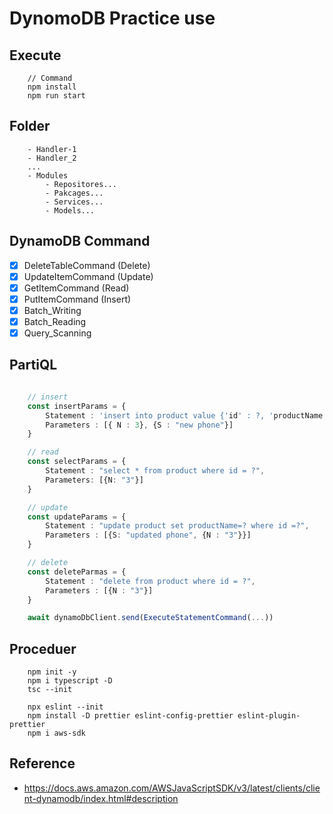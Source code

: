 # DynomoDB Practice use

## Execute

```
    // Command
    npm install
    npm run start
```

## Folder

```
    - Handler-1
    - Handler_2
    ...
    - Modules
        - Repositores...
        - Pakcages...
        - Services...
        - Models...
```

## DynamoDB Command

- [x] DeleteTableCommand (Delete)
- [x] UpdateItemCommand (Update)
- [x] GetItemCommand (Read)
- [x] PutItemCommand (Insert)
- [x] Batch_Writing
- [x] Batch_Reading
- [x] Query_Scanning

## PartiQL

```ts

    // insert
    const insertParams = {
        Statement : 'insert into product value {'id' : ?, 'productName' : ? }',
        Parameters : [{ N : 3}, {S : "new phone"}]
    }

    // read
    const selectParams = {
        Statement : "select * from product where id = ?",
        Parameters: [{N: "3"}]
    }

    // update
    const updateParams = {
        Statement : "update product set productName=? where id =?",
        Parameters : [{S: "updated phone", {N : "3"}}]
    }

    // delete
    const deleteParmas = {
        Statement : "delete from product where id = ?",
        Parameters : [{N : "3"}]
    }

    await dynamoDbClient.send(ExecuteStatementCommand(...))
```

## Proceduer

```
    npm init -y
    npm i typescript -D
    tsc --init

    npx eslint --init
    npm install -D prettier eslint-config-prettier eslint-plugin-prettier
    npm i aws-sdk
```

## Reference

- https://docs.aws.amazon.com/AWSJavaScriptSDK/v3/latest/clients/client-dynamodb/index.html#description
